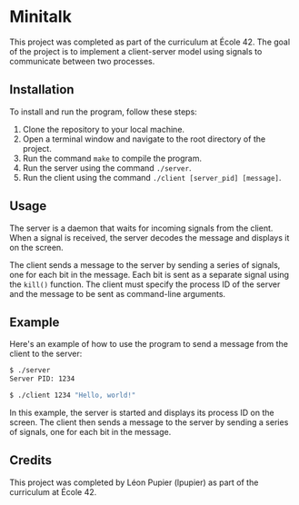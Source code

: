 # Minitalk

This project was completed as part of the curriculum at École 42. The goal of the project is to implement a client-server model using signals to communicate between two processes.

## Installation

To install and run the program, follow these steps:

1. Clone the repository to your local machine.
2. Open a terminal window and navigate to the root directory of the project.
3. Run the command `make` to compile the program.
4. Run the server using the command `./server`.
5. Run the client using the command `./client [server_pid] [message]`.

## Usage

The server is a daemon that waits for incoming signals from the client. When a signal is received, the server decodes the message and displays it on the screen.

The client sends a message to the server by sending a series of signals, one for each bit in the message. Each bit is sent as a separate signal using the `kill()` function. The client must specify the process ID of the server and the message to be sent as command-line arguments.

## Example

Here's an example of how to use the program to send a message from the client to the server:

```bash
$ ./server
Server PID: 1234

$ ./client 1234 "Hello, world!"
```

In this example, the server is started and displays its process ID on the screen. The client then sends a message to the server by sending a series of signals, one for each bit in the message.

## Credits

This project was completed by Léon Pupier (lpupier) as part of the curriculum at École 42.
